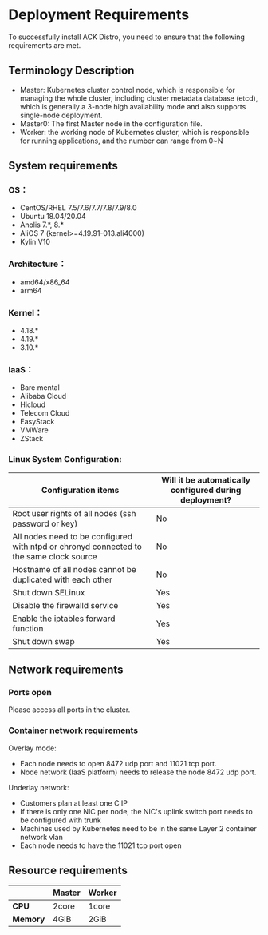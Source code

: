 # Deployment Requirements

To successfully install ACK Distro, you need to ensure that the following requirements are met.

## Terminology Description

- Master: Kubernetes cluster control node, which is responsible for managing the whole cluster, including cluster metadata database (etcd), which is generally a 3-node high availability mode and also supports single-node deployment.
- Master0: The first Master node in the configuration file.
- Worker: the working node of Kubernetes cluster, which is responsible for running applications, and the number can range from 0~N

## System requirements
### OS：

- CentOS/RHEL 7.5/7.6/7.7/7.8/7.9/8.0
- Ubuntu 18.04/20.04
- Anolis 7.\*, 8.\*
- AliOS 7 (kernel>=4.19.91-013.ali4000)
- Kylin V10

### Architecture：

- amd64/x86_64
- arm64

### Kernel：

- 4.18.*
- 4.19.*
- 3.10.*

### IaaS：

- Bare mental
- Alibaba Cloud
- Hicloud
- Telecom Cloud
- EasyStack
- VMWare
- ZStack

### Linux System Configuration:

| **Configuration items** | **Will it be automatically configured during deployment?** |
| --- | --- |
| Root user rights of all nodes (ssh password or key)  | No |
| All nodes need to be configured with ntpd or chronyd connected to the same clock source | No |
| Hostname of all nodes cannot be duplicated with each other | No |
| Shut down SELinux | Yes |
| Disable the firewalld service | Yes |
| Enable the iptables forward function | Yes |
| Shut down swap | Yes |

## Network requirements

### Ports open

Please access all ports in the cluster.

### Container network requirements

Overlay mode:

- Each node needs to open 8472 udp port and 11021 tcp port.
- Node network (IaaS platform) needs to release the node 8472 udp port.

Underlay network:

- Customers plan at least one C IP
- If there is only one NIC per node, the NIC's uplink switch port needs to be configured with trunk
- Machines used by Kubernetes need to be in the same Layer 2 container network vlan
- Each node needs to have the 11021 tcp port open

## Resource requirements
|  | **Master** | **Worker** |
| --- | --- | --- |
| **CPU** |  2core | 1core |
| **Memory** | 4GiB | 2GiB |
